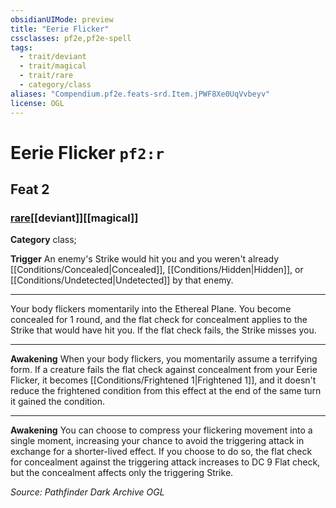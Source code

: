 ```yaml
---
obsidianUIMode: preview
title: "Eerie Flicker"
cssclasses: pf2e,pf2e-spell
tags:
  - trait/deviant
  - trait/magical
  - trait/rare
  - category/class
aliases: "Compendium.pf2e.feats-srd.Item.jPWF8Xe0UqVvbeyv"
license: OGL
---
```

# Eerie Flicker `pf2:r`
## Feat 2
### [rare](rare "Rare Rarity Trait")[[deviant]][[magical]]

**Category** class; 




**Trigger** An enemy's Strike would hit you and you weren't already [[Conditions/Concealed|Concealed]], [[Conditions/Hidden|Hidden]], or [[Conditions/Undetected|Undetected]] by that enemy.

* * *

Your body flickers momentarily into the Ethereal Plane. You become concealed for 1 round, and the flat check for concealment applies to the Strike that would have hit you. If the flat check fails, the Strike misses you.

* * *

**Awakening** When your body flickers, you momentarily assume a terrifying form. If a creature fails the flat check against concealment from your Eerie Flicker, it becomes [[Conditions/Frightened 1|Frightened 1]], and it doesn't reduce the frightened condition from this effect at the end of the same turn it gained the condition.

* * *

**Awakening** You can choose to compress your flickering movement into a single moment, increasing your chance to avoid the triggering attack in exchange for a shorter-lived effect. If you choose to do so, the flat check for concealment against the triggering attack increases to DC 9 Flat check, but the concealment affects only the triggering Strike.

*Source: Pathfinder Dark Archive*
*OGL*